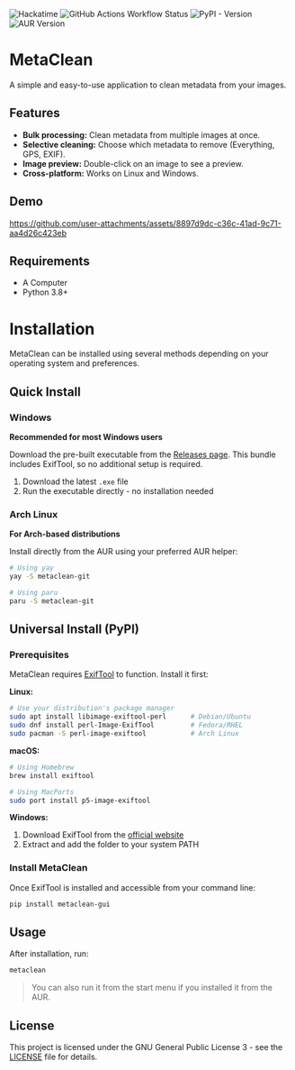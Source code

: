 ![Hackatime](https://hackatime-badge.hackclub.com/U08HC7N4JJW/metaclean)
![GitHub Actions Workflow Status](https://img.shields.io/github/actions/workflow/status/simon0302010/metaclean/.github%2Fworkflows%2Fpython-install.yml)
![PyPI - Version](https://img.shields.io/pypi/v/metaclean-gui)
![AUR Version](https://img.shields.io/aur/version/metaclean-git)

# MetaClean

A simple and easy-to-use application to clean metadata from your images.

## Features

*   **Bulk processing:** Clean metadata from multiple images at once.
*   **Selective cleaning:** Choose which metadata to remove (Everything, GPS, EXIF).
*   **Image preview:** Double-click on an image to see a preview.
*   **Cross-platform:** Works on Linux and Windows.

## Demo

https://github.com/user-attachments/assets/8897d9dc-c36c-41ad-9c71-aa4d26c423eb

## Requirements

*   A Computer
*   Python 3.8+

# Installation

MetaClean can be installed using several methods depending on your operating system and preferences.

## Quick Install

### Windows
**Recommended for most Windows users**

Download the pre-built executable from the [Releases page](https://github.com/simon0302010/metaclean/releases). This bundle includes ExifTool, so no additional setup is required.

1. Download the latest `.exe` file
2. Run the executable directly - no installation needed

### Arch Linux
**For Arch-based distributions**

Install directly from the AUR using your preferred AUR helper:

```bash
# Using yay
yay -S metaclean-git

# Using paru
paru -S metaclean-git
```

## Universal Install (PyPI)

### Prerequisites
MetaClean requires [ExifTool](https://exiftool.org/) to function. Install it first:

**Linux:**
```bash
# Use your distribution's package manager
sudo apt install libimage-exiftool-perl      # Debian/Ubuntu
sudo dnf install perl-Image-ExifTool         # Fedora/RHEL
sudo pacman -S perl-image-exiftool           # Arch Linux
```

**macOS:**
```bash
# Using Homebrew
brew install exiftool

# Using MacPorts
sudo port install p5-image-exiftool
```

**Windows:**
1. Download ExifTool from the [official website](https://exiftool.org/)
2. Extract and add the folder to your system PATH

### Install MetaClean
Once ExifTool is installed and accessible from your command line:

```bash
pip install metaclean-gui
```

## Usage

After installation, run:

```bash
metaclean
```
> You can also run it from the start menu if you installed it from the AUR.

## License

This project is licensed under the GNU General Public License 3 - see the [LICENSE](LICENSE) file for details.
